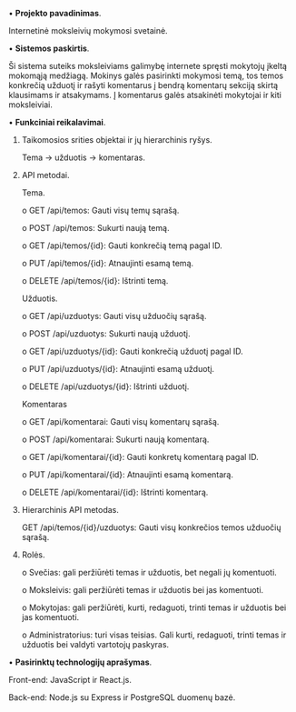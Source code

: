 •	**Projekto pavadinimas**.

Internetinė moksleivių mokymosi svetainė.

•	**Sistemos paskirtis**.

Ši sistema suteiks moksleiviams galimybę internete spręsti mokytojų įkeltą mokomąją medžiagą. Mokinys galės pasirinkti mokymosi temą, tos temos konkrečią užduotį ir rašyti komentarus į bendrą komentarų sekciją skirtą klausimams ir atsakymams. Į komentarus galės atsakinėti mokytojai ir kiti moksleiviai. 

•	**Funkciniai reikalavimai**.

1.	Taikomosios srities objektai ir jų hierarchinis ryšys.

    Tema -> užduotis -> komentaras.

2.	API metodai.

    Tema.

      o	GET /api/temos: Gauti visų temų sąrašą.

      o	POST /api/temos: Sukurti naują temą.

      o	GET /api/temos/{id}: Gauti konkrečią temą pagal ID.

      o	PUT /api/temos/{id}: Atnaujinti esamą temą.

      o	DELETE /api/temos/{id}: Ištrinti temą.

    Užduotis.
  	
    o	GET /api/uzduotys: Gauti visų užduočių sąrašą.
  	
    o	POST /api/uzduotys: Sukurti naują užduotį.
  	
    o	GET /api/uzduotys/{id}: Gauti konkrečią užduotį pagal ID.
  	
    o	PUT /api/uzduotys/{id}: Atnaujinti esamą užduotį.
  	
    o	DELETE /api/uzduotys/{id}: Ištrinti užduotį.
  	
    Komentaras
  	
    o	GET /api/komentarai: Gauti visų komentarų sąrašą.
  	
    o	POST /api/komentarai: Sukurti naują komentarą.
  	
    o	GET /api/komentarai/{id}: Gauti konkretų komentarą pagal ID.
  	
    o	PUT /api/komentarai/{id}: Atnaujinti esamą komentarą.
  	
    o	DELETE /api/komentarai/{id}: Ištrinti komentarą.

4.	Hierarchinis API metodas.

    GET /api/temos/{id}/uzduotys: Gauti visų konkrečios temos užduočių sąrašą.

5.	Rolės.

    o	Svečias: gali peržiūrėti temas ir užduotis, bet negali jų komentuoti.

    o	Moksleivis: gali peržiūrėti temas ir užduotis bei jas komentuoti.

    o	Mokytojas: gali peržiūrėti, kurti, redaguoti, trinti temas ir užduotis bei jas komentuoti.

    o	Administratorius: turi visas teisias. Gali kurti, redaguoti, trinti temas ir užduotis bei valdyti vartotojų paskyras.

•	**Pasirinktų technologijų aprašymas**.

Front-end: JavaScript ir React.js.

Back-end: Node.js su Express ir PostgreSQL duomenų bazė.

